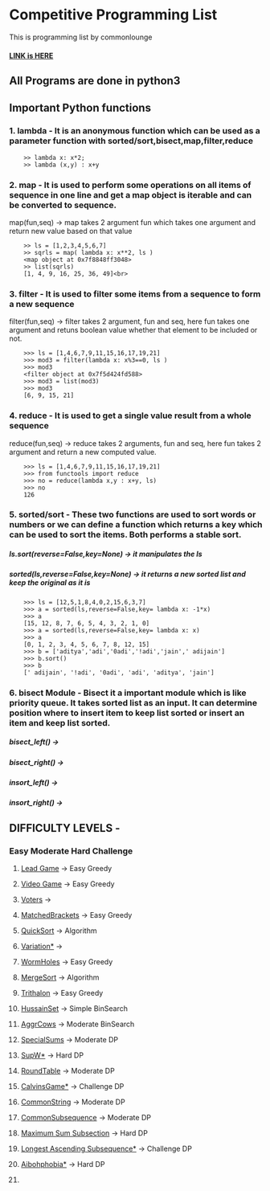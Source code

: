 # Competitive Programming List
This is programming list by commonlounge
#### [LINK is HERE](https://www.commonlounge.com/discussion/5d2822257dfa49328d85fd27cf114441/main?r=fbp&p=cp)
## All Programs are done in python3

## Important Python functions
### 1. lambda - It is an anonymous function which can be used as a parameter function with sorted/sort,bisect,map,filter,reduce
	
```
	>> lambda x: x*2;
	>> lambda (x,y) : x+y
```

### 2. map - It is used to perform some operations on all items of sequence in one line and get a map object is iterable and can be  converted to sequence.
map(fun,seq) -> map takes 2 argument fun which takes one argument and return new value based on that value

```
	>> ls = [1,2,3,4,5,6,7]
	>> sqrls = map( lambda x: x**2, ls )
	<map object at 0x7f8848ff3048>
	>> list(sqrls)
	[1, 4, 9, 16, 25, 36, 49]<br>
```

### 3. filter -  It is used to filter some items from a sequence to form a new sequence
filter(fun,seq) -> filter takes 2 argument, fun and seq, here fun takes one argument and retuns boolean value whether that element to be included or not.
```
	>>> ls = [1,4,6,7,9,11,15,16,17,19,21]
	>>> mod3 = filter(lambda x: x%3==0, ls )
	>>> mod3
	<filter object at 0x7f5d424fd588>
	>>> mod3 = list(mod3)
	>>> mod3
	[6, 9, 15, 21]
```

### 4. reduce - It is used to get a single value result from a whole sequence
reduce(fun,seq) -> reduce takes 2 arguments, fun and seq, here fun takes 2 argument and return a new computed value.

```
	>>> ls = [1,4,6,7,9,11,15,16,17,19,21]
	>>> from functools import reduce
	>>> no = reduce(lambda x,y : x+y, ls)
	>>> no
	126
```

### 5. sorted/sort - These two functions are used to sort words or numbers or we can define a function which returns a key which can be used to sort the items. Both performs a stable sort.
##### ls.sort(reverse=False,key=None) -> it manipulates the ls
##### sorted(ls,reverse=False,key=None) -> it returns a new sorted list and keep the original as it is

```
	>>> ls = [12,5,1,8,4,0,2,15,6,3,7]
	>>> a = sorted(ls,reverse=False,key= lambda x: -1*x)
	>>> a
	[15, 12, 8, 7, 6, 5, 4, 3, 2, 1, 0]
	>>> a = sorted(ls,reverse=False,key= lambda x: x)
	>>> a
	[0, 1, 2, 3, 4, 5, 6, 7, 8, 12, 15]
	>>> b = ['aditya','adi','0adi','!adi','jain',' adijain']
	>>> b.sort()
	>>> b
	[' adijain', '!adi', '0adi', 'adi', 'aditya', 'jain']	
```

### 6. bisect Module - Bisect it a important module which is like priority queue. It takes sorted list as an input. It can determine position where to insert item to keep list sorted or insert an item and keep list sorted.
##### bisect_left() ->
##### bisect_right() ->
##### insort_left() ->
##### insort_right() ->


## DIFFICULTY LEVELS - 
### Easy Moderate Hard Challenge

1. [Lead Game](https://www.codechef.com/problems/TLG) ->  Easy Greedy
2. [Video Game](https://www.codechef.com/ZCOPRAC/problems/ZCO14001) -> Easy Greedy
3. [Voters](https://www.codechef.com/problems/VOTERS) ->
4. [MatchedBrackets](https://www.codechef.com/ZCOPRAC/problems/ZCO12001) -> Easy Greedy

5. [QuickSort](https://www.commonlounge.com/discussion/608c5c7284b148eb9d550e6166303142) -> Algorithm
6. [Variation*](https://www.codechef.com/ZCOPRAC/problems/ZCO15002) -> 
7. [WormHoles](https://www.codechef.com/ZCOPRAC/problems/ZCO12002) -> Easy Greedy
8. [MergeSort](https://www.commonlounge.com/discussion/98a5ec6dcb864b2eaf7af1e988e92d8f) -> Algorithm
9. [Trithalon](https://www.codechef.com/INOIPRAC/problems/INOI1201) -> Easy Greedy

10. [HussainSet](https://www.codechef.com/problems/COOK82C) -> Simple BinSearch
11. [AggrCows](http://www.spoj.com/problems/AGGRCOW/) -> Moderate BinSearch
12. [SpecialSums](https://www.codechef.com/IOIPRAC/problems/INOI1501) -> Moderate DP 

13. [SupW*](https://www.codechef.com/ZCOPRAC/problems/ZCO14002) -> Hard DP
14. [RoundTable](https://www.codechef.com/ZCOPRAC/problems/ZCO12004) -> Moderate DP 
15. [CalvinsGame*](https://www.codechef.com/IOIPRAC/problems/INOI1301) -> Challenge DP 
16. [CommonString](http://www.iarcs.org.in/inoi/online-study-material/topics/dp-classics.php) -> Moderate DP 
17. [CommonSubsequence](http://www.iarcs.org.in/inoi/online-study-material/topics/dp-classics.php) -> Moderate DP
18. [Maximum Sum Subsection](http://www.iarcs.org.in/inoi/online-study-material/topics/dp-classics.php) -> Hard DP
19. [Longest Ascending Subsequence*](http://www.iarcs.org.in/inoi/online-study-material/topics/dp-classics.php) -> Challenge DP
20. [Aibohphobia*](http://www.spoj.com/problems/AIBOHP/) -> Hard DP
21.